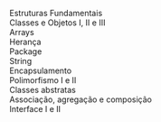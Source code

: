 Estruturas Fundamentais   <br>
Classes e Objetos I, II e III <br>
Arrays  <br>
Herança <br>
Package <br>
String  <br>
Encapsulamento  <br>
Polimorfismo I e II <br>
Classes abstratas <br>
Associação, agregação e composição  <br>
Interface I e II  <br>
